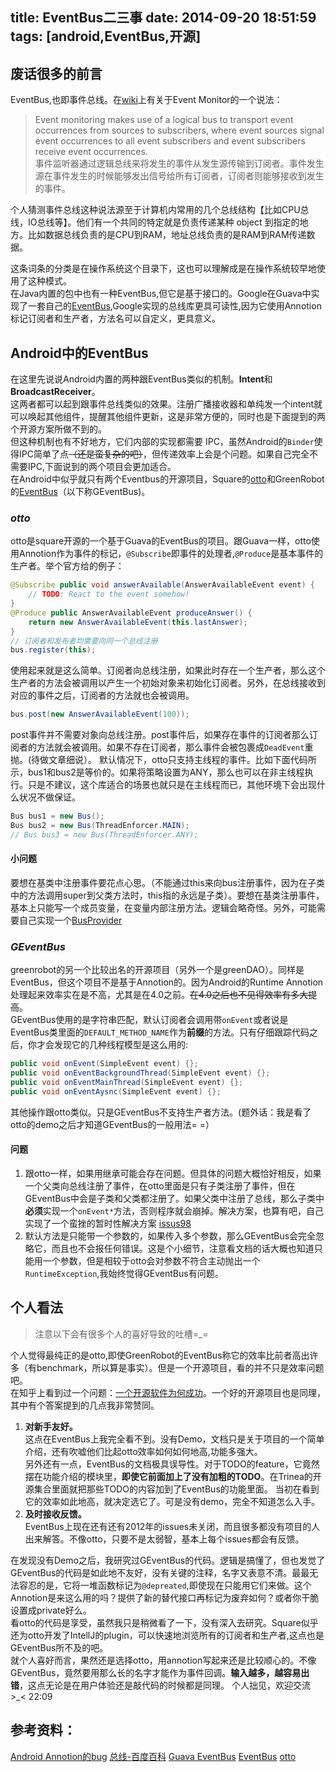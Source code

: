 title: EventBus二三事
date: 2014-09-20 18:51:59
tags: [android,EventBus,开源]
---
废话很多的前言
---------------
EventBus,也即事件总线。在[wiki][event_monitor]上有关于Event Monitor的一个说法：
>Event monitoring makes use of a logical bus to transport event occurrences from sources to subscribers, where event sources signal event occurrences to all event subscribers and event subscribers receive event occurrences.  
>事件监听器通过逻辑总线来将发生的事件从发生源传输到订阅者。事件发生源在事件发生的时候能够发出信号给所有订阅者，订阅者则能够接收到发生的事件。

<!--more-->

个人猜测事件总线这种说法源至于计算机内常用的几个总线结构【比如CPU总线，IO总线等】。他们有一个共同的特定就是负责传递某种 object 到指定的地方。比如数据总线负责的是CPU到RAM，地址总线负责的是RAM到RAM传递数据。

这条词条的分类是在操作系统这个目录下，这也可以理解成是在操作系统较早地使用了这种模式。  
在Java内置的包中也有一种EventBus,但它是基于接口的。Google在Guava中实现了一套自己的[EventBus][guava_eventbus],Google实现的总线库更具可读性,因为它使用Annotion标记订阅者和生产者，方法名可以自定义，更具意义。  

Android中的EventBus
----------------
在这里先说说Android内置的两种跟EventBus类似的机制。**Intent**和**BroadcastReceiver**。  
这两者都可以起到跟事件总线类似的效果。注册广播接收器和单纯发一个intent就可以唤起其他组件，提醒其他组件更新，这是非常方便的，同时也是下面提到的两个开源方案所做不到的。  
但这种机制也有不好地方，它们内部的实现都需要 IPC，虽然Android的`Binder`使得IPC简单了点~~（还是蛮复杂的吧）~~，但传递效率上会是个问题。如果自己完全不需要IPC,下面说到的两个项目会更加适合。  
在Android中似乎就只有两个Eventbus的开源项目，Square的[otto][otto]和GreenRobot的[EventBus][event_bus]（以下称GEventBus)。  
### *otto* ###
otto是square开源的一个基于Guava的EventBus的项目。跟Guava一样，otto使用Annotion作为事件的标记，`@Subscribe`即事件的处理者,`@Produce`是基本事件的生产者。举个官方给的例子：
```java
@Subscribe public void answerAvailable(AnswerAvailableEvent event) {
    // TODO: React to the event somehow!
}
@Produce public AnswerAvailableEvent produceAnswer() {
    return new AnswerAvailableEvent(this.lastAnswer);
}
// 订阅者和发布者均需要向同一个总线注册
bus.register(this);
```
使用起来就是这么简单。订阅者向总线注册，如果此时存在一个生产者，那么这个生产者的方法会被调用以产生一个初始对象来初始化订阅者。另外，在总线接收到对应的事件之后，订阅者的方法就也会被调用。  
```java
bus.post(new AnswerAvailableEvent(100));
```
post事件并不需要对象向总线注册。post事件后，如果存在事件的订阅者那么订阅者的方法就会被调用。如果不存在订阅者，那么事件会被包裹成`DeadEvent`重抛。(待做文章细说）。
默认情况下，otto只支持主线程的事件。比如下面代码所示，bus1和bus2是等价的。如果将策略设置为ANY，那么也可以在非主线程执行。只是不建议，这个库适合的场景也就只是在主线程而已，其他环境下会出现什么状况不做保证。
```java
Bus bus1 = new Bus();
Bus bus2 = new Bus(ThreadEnforcer.MAIN);
// Bus bus3 = new Bus(ThreadEnforcer.ANY);
```
#### **小问题** ####
要想在基类中注册事件要花点心思。（不能通过this来向bus注册事件，因为在子类中的方法调用super到父类方法时，this指的永远是子类）。要想在基类注册事件，基本上只能写一个成员变量，在变量内部注册方法。逻辑会略奇怪。另外，可能需要自己实现一个[BusProvider][busprovider]

### *GEventBus* ###
greenrobot的另一个比较出名的开源项目（另外一个是greenDAO）。同样是EventBus，但这个项目不是基于Annotion的。因为Android的Runtime Annotion处理起来效率实在是不高，尤其是在4.0之前。~~在4.0之后也不见得效率有多大提高~~。  
GEventBus使用的是字符串匹配，默认订阅者会调用带`onEvent`或者说是EventBus类里面的`DEFAULT_METHOD_NAME`作为**前缀**的方法。只有仔细跟踪代码之后，你才会发现它的几种线程模型是这么用的:
```java
public void onEvent(SimpleEvent event) {};
public void onEventBackgroundThread(SimpleEvent event) {};
public void onEventMainThread(SimpleEvent event) {};
public void onEventAysnc(SimpleEvent event) {};
```
其他操作跟otto类似。只是GEventBus不支持生产者方法。(题外话：我是看了otto的demo之后才知道GEventBus的一般用法= =）

#### **问题** ####

1. 跟otto一样，如果用继承可能会存在问题。但具体的问题大概恰好相反，如果一个父类向总线注册了事件，在otto里面是只有子类注册了事件，但在GEventBus中会是子类和父类都注册了。如果父类中注册了总线，那么子类中**必须**实现一个`onEvent*`方法，否则程序就会崩掉。解决方案，也算有吧，自己实现了一个蛮挫的暂时性解决方案 [issus98][issues98]
2. 默认方法是只能带一个参数的，如果传入多个参数，那么GEventBus会完全忽略它，而且也不会报任何错误。这是个小细节，注意看文档的话大概也知道只能用一个参数，但是相较于otto会对参数不符合主动抛出一个`RuntimeException`,我始终觉得GEventBus有问题。

个人看法
--------------------
> 注意以下会有很多个人的喜好导致的吐槽=_=

个人觉得最纯正的是otto,即使GreenRobot的EventBus称它的效率比前者高出许多（有benchmark，所以算是事实）。但是一个开源项目，看的并不只是效率问题吧。  
在知乎上看到过一个问题：[一个开源软件为何成功][zhihu_nice_open_src]。一个好的开源项目也是同理，其中有个答案提到的几点我非常赞同。
1. **对新手友好。**  
这点在EventBus上我完全看不到。没有Demo，文档只是关于项目的一个简单介绍，还有吹嘘他们比起otto效率如何如何地高,功能多强大。  
另外还有一点，EventBus的文档极具误导性。对于TODO的feature，它竟然摆在功能介绍的模块里，**即使它前面加上了没有加粗的TODO**。在Trinea的开源集合里面就把那些TODO的内容加到了EventBus的功能里面。
当初在看到它的效率如此地高，就决定选它了。可是没有demo，完全不知道怎么入手。
2. **及时接收反馈。**  
EventBus上现在还有还有2012年的issues未关闭，而且很多都没有项目的人出来解答。不像otto，只要不是太弱智，基本上每个issues都会有反馈。

在发现没有Demo之后，我研究过GEventBus的代码。逻辑是搞懂了，但也发觉了GEventBus的代码是如此地不友好，没有关键的注释，名字又表意不清。最最无法容忍的是，它将一堆函数标记为`@depreated`,即使现在只能用它们来做。这个Annotion是来这么用的吗？提供了新的替代接口再标记为废弃如何？或者你干脆设置成private好么。  
看otto的代码是享受，虽然我只是稍微看了一下，没有深入去研究。Square似乎还为otto开发了IntellJ的plugin，可以快速地浏览所有的订阅者和生产者,这点也是GEventBus所不及的吧。  
就个人喜好而言，果然还是选择otto，用annotion写起来还是比较顺心的。不像GEventBus，竟然要用那么长的名字才能作为事件回调。**输入越多，越容易出错**，这点无论是在用户体验还是敲代码的时候都是同理。
个人拙见，欢迎交流>_<  22:09


参考资料：
----------------------
[Android Annotion的bug][android_annotion_bug]
[总线-百度百科][bus_in_baike]
[Guava EventBus][guava_eventbus]
[EventBus][event_bus]
[otto][otto]

[issues98]: https://github.com/greenrobot/EventBus/issues/98
[android_annotion_bug]: https://code.google.com/p/android/issues/detail?id=7811
[busprovider]: https://gist.github.com/JakeWharton/3057437
[otto]: https://github.com/square/otto
[event_bus]: https://github.com/greenrobot/EventBus
[guava_eventbus]: https://code.google.com/p/guava-libraries/wiki/EventBusExplained
[event_monitor]: http://en.wikipedia.org/wiki/Event_monitoring
[zhihu_nice_open_src]: http://www.zhihu.com/question/25393186/answer/30644774
[bus_in_baike]: http://baike.baidu.com/link?url=yc55M8ZPNh23sDc5q0meSq2iTHZ3zpgIsuPMSIVn1mnVvdxQKVOjaIYShjs9T7M9